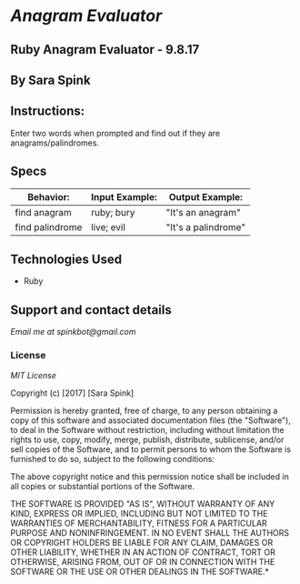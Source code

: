 # _Anagram Evaluator_

## Ruby Anagram Evaluator - 9.8.17

## By Sara Spink

## Instructions:

Enter two words when prompted and find out if they are anagrams/palindromes.


## Specs

|  Behavior: 	                          |  Input Example: 	|   Output Example:	|
|-------------------------------------	|-----------------	|-----------------	|
| find anagram          |    ruby; bury     |  "It's an anagram"|  
| find palindrome          |    live; evil     |  "It's a palindrome"|   



## Technologies Used

- Ruby

## Support and contact details

_Email me at spinkbot@gmail.com_

### License

_MIT License_

Copyright (c) [2017] [Sara Spink]

Permission is hereby granted, free of charge, to any person obtaining a copy of this software and associated documentation files (the "Software"), to deal in the Software without restriction, including without limitation the rights to use, copy, modify, merge, publish, distribute, sublicense, and/or sell copies of the Software, and to permit persons to whom the Software is furnished to do so, subject to the following conditions:

The above copyright notice and this permission notice shall be included in all copies or substantial portions of the Software.

THE SOFTWARE IS PROVIDED "AS IS", WITHOUT WARRANTY OF ANY KIND, EXPRESS OR IMPLIED, INCLUDING BUT NOT LIMITED TO THE WARRANTIES OF MERCHANTABILITY, FITNESS FOR A PARTICULAR PURPOSE AND NONINFRINGEMENT. IN NO EVENT SHALL THE AUTHORS OR COPYRIGHT HOLDERS BE LIABLE FOR ANY CLAIM, DAMAGES OR OTHER LIABILITY, WHETHER IN AN ACTION OF CONTRACT, TORT OR OTHERWISE, ARISING FROM, OUT OF OR IN CONNECTION WITH THE SOFTWARE OR THE USE OR OTHER DEALINGS IN THE SOFTWARE.*

